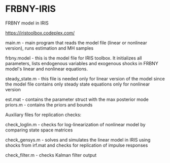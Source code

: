 # FRBNY-IRIS
FRBNY model in IRIS

https://iristoolbox.codeplex.com/

main.m - main program that reads the model file (linear or nonlinear version), runs estimation and MH samples

frbny.model - this is the model file for IRIS toolbox. It initializes all parameters, lists endogenous variables and exogenous shocks in FRBNY model's linear and nonlinear equations.

steady_state.m - this file is needed only for linear version of the model since the model file contains only steady state equations only for nonlinear version

est.mat - contains the parameter struct with the max posterior mode
priors.m - contains the priors and bounds


Auxiliary files for replication checks:

check_loglin.m - checks for log-linearization of nonlinear model by comparing state space matrices

check_gensys.m - solves and simulates the linear model in IRIS using shocks from irf.mat and checks for replication of impulse responses

check_filter.m - checks Kalman filter output

